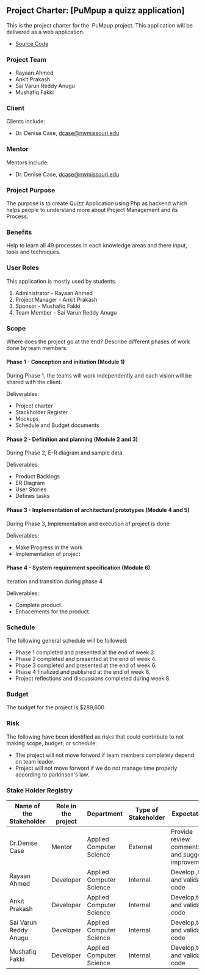 ## Project Charter: [PuMpup a quizz application]

This is the project charter for the  PuMpup project. This application will be delivered as a web application.

- [Source Code](https://github.com/raybox94/PuMpup)

### Project Team

- Rayaan Ahmed
- Ankit Prakash
- Sai Varun Reddy Anugu
- Mushafiq Fakki

### Client[](https://github.com/raybox94/PuMpup/PROJECT_CHARTER/#client)

Clients include:

- Dr. Denise Case, dcase@nwmissouri.edu

### Mentor[](https://github.com/raybox94/PuMpup/PROJECT_CHARTER/#mentor)

Mentors include:

- Dr. Denise Case, dcase@nwmissouri.edu

### Project Purpose[](https://github.com/raybox94/PuMpup/PROJECT_CHARTER/#project-purpose)

The purpose is to create Quizz Application using Php as backend which helps people to understand more about Project Management and its Process.

### Benefits[](https://github.com/raybox94/PuMpup/PROJECT_CHARTER/#benefits)

Help to learn all 49 processes in each knowledge areas and there input, tools and techniques.

### User Roles[](https://github.com/raybox94/PuMpup/PROJECT_CHARTER/#user-roles)

This application is mostly used by students.

1. Administrator - Rayaan Ahmed
2. Project Manager - Ankit Prakash
3. Sponsor - Mushafiq Fakki
4. Team Member - Sai Varun Reddy Anugu

### Scope[](https://github.com/raybox94/PuMpup/PROJECT_CHARTER/#scope)

Where does the project go at the end? Describe different phases of work done by team members.

#### Phase 1 - Conception and initiation (Module 1)[](https://github.com/raybox94/PuMpup/PROJECT_CHARTER/#phase-1---conception-and-initiation-module-1)

 During Phase 1, the teams will work independently and each vision will be shared with the client.

Deliverables:

- Project charter
- Stackholder Register
- Mockups
- Schedule and Budget documents

#### Phase 2 - Definition and planning (Module 2 and 3)[](https://github.com/raybox94/PuMpup/PROJECT_CHARTER/#phase-2---definition-and-planning-module-2-and-3)

During Phase 2, E-R diagram and sample data.

Deliverables:

- Product Backlogs
- ER Diagram 
- User Stories
- Defines tasks

#### Phase 3 - Implementation of architectural prototypes (Module 4 and 5)[](https://github.com/raybox94/PuMpup/PROJECT_CHARTER/#phase-3---implementation-of-architectural-prototypes-module-4-and-5)

During Phase 3, Implementation and execution of project is done

Deliverables:

- Make Progress in the work
- Implementation of project

#### Phase 4 - System requirement specification (Module 6)[](https://github.com/raybox94/PuMpup/PROJECT_CHARTER/#phase-4---system-requirement-specification-module-6)

Iteration and transition during phase 4

Deliverables:

- Complete product.
- Enhacements for the product.

### Schedule[](https://github.com/raybox94/PuMpup/PROJECT_CHARTER/#schedule)

The following general schedule will be followed:

- Phase 1 completed and presented at the end of week 2.
- Phase 2 completed and presented at the end of week 4.
- Phase 3 completed and presented at the end of week 6.
- Phase 4 finalized and published at the end of week 8.
- Project reflections and discussions completed during week 8.

### Budget[](https://github.com/raybox94/PuMpup/PROJECT_CHARTER/#budget)

The budget for the project is $289,600

### Risk[](https://github.com/raybox94/PuMpup/PROJECT_CHARTER/#risk)

The following have been identified as risks that could contribute to not making scope, budget, or schedule:

- The project will not move forword if team members completely depend on team leader.
- Project will not move forword if we do not manage time properly according to parkinson's law. 

### Stake Holder Registry

| Name of the Stakeholder 	| Role in the project 	| Department               	| Type of Stakeholder 	| Expectations                                     	| Contact Info           	|
|-------------------------	|---------------------	|--------------------------	|---------------------	|--------------------------------------------------	|------------------------	|
| Dr.Denise Case          	| Mentor              	| Applied Computer Science 	| External            	| Provide review comments and suggest improvements 	| dcase@nwmissouri.edu   	|
| Rayaan Ahmed            	| Developer           	| Applied Computer Science 	| Internal            	| Develop ,test and validate code                  	| s534118@nwmissouri.edu 	|
| Ankit Prakash           	| Developer           	| Applied Computer Science 	| Internal            	| Develop,test and validate code                   	| s533987@nwmissouri.edu 	|
| Sai Varun Reddy Anugu   	| Developer           	| Applied Computer Science 	| Internal            	| Develop,test and validate code                   	| s34089@nwmissouri.edu  	|
| Mushafiq Fakki          	| Developer           	| Applied Computer Science 	| Internal            	| Develop,test and validate code                   	| s534120@nwmissouri.edu 	|
